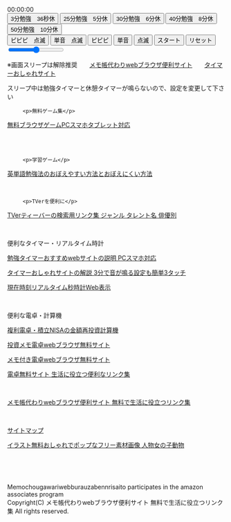 <!DOCTYPE html>
<html lang="ja">
<head>
  <meta charset="UTF-8">
<meta name="description" content="勉強タイマーおすすめwebサイトはPCスマホタブレット対応です">
        <meta name="keywords" content="勉強,タイマー,おすすめ">
    <meta name="viewport" content="width=device-width, initial-scale=1.0, user-scalable=no">
         <meta name="google-adsense-account" content="ca-pub-3701488620779249">
  <title>勉強タイマーおすすめwebサイト</title>
  <link rel="stylesheet" href="/css/yzp.css">

<script async src="https://pagead2.googlesyndication.com/pagead/js/adsbygoogle.js?client=ca-pub-3701488620779249"
     crossorigin="anonymous"></script>

</head>

<!-- Google tag (gtag.js) -->
<script async src="https://www.googletagmanager.com/gtag/js?id=G-5D799GZERM"></script>
<script>
  window.dataLayer = window.dataLayer || [];
  function gtag(){dataLayer.push(arguments);}
  gtag('js', new Date());

  gtag('config', 'G-5D799GZERM');
</script>
<body>  <div class="top-section">
    <div id="digital-timer">
      <span class="digit">00</span>:<span class="digit">00</span>:<span class="digit">00</span>
    </div>
    <div id="status"></div>
    <canvas id="analog-clock" width="80" height="80"></canvas>
  </div>
  
  <div class="middle-section">
    <button class="duration-btn" data-study="3" data-unit="min" data-rest="36" data-rest-unit="sec">3分勉強　36秒休</button>
    <button class="duration-btn" data-study="25" data-unit="min" data-rest="5" data-rest-unit="min">25分勉強　5分休</button>
    <button class="duration-btn" data-study="30" data-unit="min" data-rest="6" data-rest-unit="min">30分勉強　6分休</button>
    <button class="duration-btn" data-study="40" data-unit="min" data-rest="8" data-rest-unit="min">40分勉強　8分休</button>
    <button class="duration-btn" data-study="50" data-unit="min" data-rest="10" data-rest-unit="min">50分勉強　10分休</button>
  </div>
  
  <div class="duration-section">
    <button class="sound-btn" data-sound="electronic" data-blink="true">ピピピ　点滅</button>
    <button class="sound-btn" data-sound="triangle" data-blink="true">単音　点滅</button>
    <button class="sound-btn" data-sound="electronic" data-blink="false">ピピピ</button>
    <button class="sound-btn" data-sound="triangle" data-blink="false">単音</button>
    <button class="sound-btn" data-sound="none" data-blink="true">点滅</button>
    <button id="start">スタート</button>
    <button id="reset">リセット</button>
    <input type="range" id="volume-slider" min="0" max="1" step="0.01" value="0.5">
  </div>
  
  <div class="bottom-section">
  <p>※画面スリープは解除推奨　　<a href="https://memoc.pages.dev/" target="_blank">メモ帳代わりwebブラウザ便利サイト</a>　　<a href="https://memoc.pages.dev/yzpa/" target="_blank">タイマーおしゃれサイト</a></p>
  <p>スリープ中は勉強タイマーと休憩タイマーが鳴らないので、設定を変更して下さい</p>
  </div>


         <p>無料ゲーム集</p>
<p class="left"><a href="https://memoc.pages.dev/game1/" target="_blank">無料ブラウザゲームPCスマホタブレット対応</a></p><br>
<br>

         <p>学習ゲーム</p>
<p class="left"><a href="https://memoc.pages.dev/y10k2/" target="_blank">英単語勉強法のおぼえやすい方法とおぼえにくい方法</a></p>
<br>

         <p>TVerを便利に</p>
<p class="left"><a href="https://memoc.pages.dev/tver/" target="_blank">TVerティーバーの検索用リンク集 ジャンル タレント名 俳優別</a></p>
<br>
         <p>便利なタイマー・リアルタイム時計</p>
<p class="left"><a href="https://memoc.pages.dev/yzp1/" target="_blank">勉強タイマーおすすめwebサイトの説明 PCスマホ対応</a></p>
<p class="left"><a href="https://memoc.pages.dev/yzpa1/" target="_blank">タイマーおしゃれサイトの解説 3分で音が鳴る設定も簡単3タッチ</a></p>
<p class="left"><a href="https://memoc.pages.dev/tokei/" target="_blank">現在時刻リアルタイム秒時計Web表示</a></p>
<br>
         <p>便利な電卓・計算機</p>
<p class="left"><a href="https://memoc.pages.dev/interestcalculation/" target="_blank">複利電卓・積立NISAの金額再投資計算機</a></p>
<p class="left"><a href="https://memoc.pages.dev/toushi/" target="_blank">投資メモ電卓webブラウザ無料サイト</a></p>
<p class="left"><a href="https://memoc.pages.dev/memode/" target="_blank">メモ付き電卓webブラウザ無料サイト</a></p>
<p class="left"><a href="https://memoc.pages.dev/muden/" target="_blank">電卓無料サイト 生活に役立つ便利なリンク集</a></p>
  <br>
        <div id="footer"><p><a href="https://memoc.pages.dev/">メモ帳代わりwebブラウザ便利サイト 無料で生活に役立つリンク集</a></p><br>
<p><a href="https://memoc.pages.dev/sitemap/">サイトマップ</a></p>
<p><a href="https://memoc.pages.dev/illust/">イラスト無料おしゃれでポップなフリー素材画像 人物女の子動物</a></p><br><br><br>
        <p><span class="copyright">
        Memochougawariwebburauzabennrisaito participates in the amazon associates program<br>
        Copyright(C) メモ帳代わりwebブラウザ便利サイト 無料で生活に役立つリンク集 All rights reserved. </span><br><br><br></p>
        </div>

<script src="/js/yzp.js"></script>

</body>
</html>
